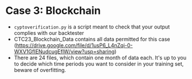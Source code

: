 # Case 3: Blockchain
- `cyptoverification.py` is a script meant to check that your output complies with our backtester
- CTC23_Blockchain_Data contains all data permitted for this case (https://drive.google.com/file/d/1usP6_L4nZqi-0-WXV1GfIENudcugEflW/view?usp=sharing)
- There are 24 files, which contain one month of data each. It's up to you to decide which time periods you want to consider in your training set, beware of overfitting.
